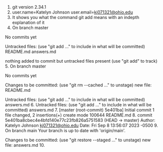 1. git version 2.34.1
2. user.name=Katelyn Johnson
user.email=kj071321@ohio.edu
3. It shows you what the command git add means with an indepth explanation of it 
4. On branch master

No commits yet

Untracked files:
  (use "git add <file>..." to include in what will be committed)
        README.md
        answers.md

nothing added to commit but untracked files present (use "git add" to track)
5. On branch master

No commits yet

Changes to be committed:
  (use "git rm --cached <file>..." to unstage)
        new file:   README.md

Untracked files:
  (use "git add <file>..." to include in what will be committed)
        answers.md
6.  Untracked files:
  (use "git add <file>..." to include in what will be committed)
        answers.md
7.  [master (root-commit) 5e401ba] Initial commit
 1 file changed, 2 insertions(+)
 create mode 100644 README.md
8. commit 5e401ba8cbec4e4bfd140e77c23fb826a5751583 (HEAD -> master)
Author: Katelyn Johnson <kj071321@ohio.edu>
Date:   Fri Sep 8 13:56:07 2023 -0500
9. On branch main
Your branch is up to date with 'origin/main'.

Changes to be committed:
  (use "git restore --staged <file>..." to unstage)
        new file:   answers.md
10. 